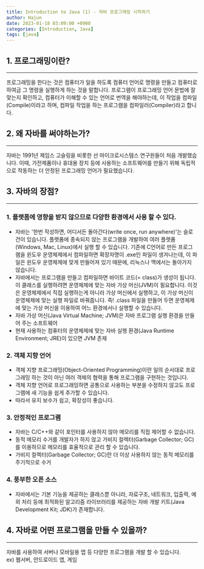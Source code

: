 ```yaml
---
title: Introduction to Java (1) - 자바 프로그래밍 시작하기
author: Hajun
date: 2023-01-18 03:09:00 +0900
categories: [Introduction, Java]
tags: [java]
---
```

## 1. 프로그래밍이란?
- - -
프로그래밍을 한다는 것은 컴퓨터가 일을 하도록 컴퓨터 언어로 명령을 만들고 컴퓨터로 하여금 그 명령을 실행하게 하는 것을 말합니다. 프로그램이 프로그래밍 언어 문법에 잘 맞는지 확인하고, 컴퓨터가 이해할 수 있는 언어로 번역을 해야하는데, 이 작업을 컴파일(Compile)이라고 하며, 컴파일 작업을 하는 프로그램을 컴파일러(Compiler)라고 합니다.  

## 2. 왜 자바를 써야하는가?
- - - 
자바는 1991년 제임스 고슬링을 비롯한 선 마이크로시스템스 연구원들이 처음 개발했습니다. 이때, 가전제품이나 휴대용 장치 등에 사용하는 소프트웨어를 만들기 위해 독립적으로 작동하는 더 안정된 프로그래밍 언어가 필요했습니다.  

## 3. 자바의 장점?
- - -
### 1. 플랫폼에 영향을 받지 않으므로 다양한 환경에서 사용 할 수 있다.  
  * 자바는 '한번 작성하면, 어디서든 돌아간다(write once, run anywhere)'는 슬로건이 있습니다. 플랫폼에 종속되지 않는 프로그램을 개발하여 여러 플랫폼(Windows, Mac, Linux)에서 실행 할 수 있습니다. 기존에 C언어로 만든 프로그램을 윈도우 운영체제에서 컴파일하면 확장자명이 .exe인 파일이 생겨나는데, 이 파일은 윈도우 운영체제에 맞게 만들어져 있기 때문에, 리눅스나 맥에서는 돌아가지 않습니다.  
  * 자바에서는 프로그램을 만들고 컴파일하면 바이트 코드(= class)가 생성이 됩니다. 이 클래스를 실행하려면 운영체제에 맞는 자바 가상 머신(JVM)이 필요합니다. 이것은 운영체제에서 직접 실행하는게 아니라 가상 머신에서 실행하고, 이 가상 머신이 운영체제에 맞는 실행 파일로 바꿔줍니다. 즉! .class 파일을 만들어 두면 운영체제에 맞는 가상 머신을 이용하여 어느 환경에서나 실행할 수 있습니다.  
  * 자바 가상 머신(Java Virtual Machine; JVM)은 자바 프로그램 실행 환경을 만들어 주는 소프트웨어
  * 현재 사용하는 컴퓨터의 운영체제에 맞는 자바 실행 환경(Java Runtime Environment; JRE)이 있으면 JVM 존재

### 2. 객체 지향 언어
  * 객체 지향 프로그래밍(Object-Oriented Programming)이란 일의 순서대로 프로그래밍 하는 것이 아닌 여러 객체의 협력을 통해 프로그램을 구현하는 것입니다.
  * 객체 지향 언어로 프로그래밍하면 공통으로 사용하는 부분을 수정하지 않고도 프로그램에 새 기능을 쉽게 추가할 수 있습니다.
  * 따라서 유지 보수가 쉽고, 확장성이 좋습니다.

### 3. 안정적인 프로그램
  * 자바는 C/C++와 같이 포인터를 사용하지 않아 메모리를 직접 제어할 수 없습니다.
  * 동적 메모리 수거를 개발자가 하지 않고 가비지 컬렉터(Garbage Collector; GC)를 이용하므로 메모리를 효율적으로 관리 할 수 있습니다.
  * 가비지 컬렉터(Garbage Collector; GC)란 더 이상 사용하지 않는 동적 메모리를 주기적으로 수거

### 4. 풍부한 오픈 소스
  * 자바에서는 기본 기능을 제공하는 클래스뿐 아니라, 자료구조, 네트워크, 입출력, 예외 처리 등에 최적화된 알고리즘 라이브러리를 제공하는 자바 개발 키트(Java Development Kit; JDK)가 존재합니다.

## 4. 자바로 어떤 프로그램을 만들 수 있을까?
- - - 
자바를 사용하여 서버나 모바일용 앱 등 다양한 프로그램을 개발 할 수 있습니다.  
ex) 웹서버, 안드로이드 앱, 게임
